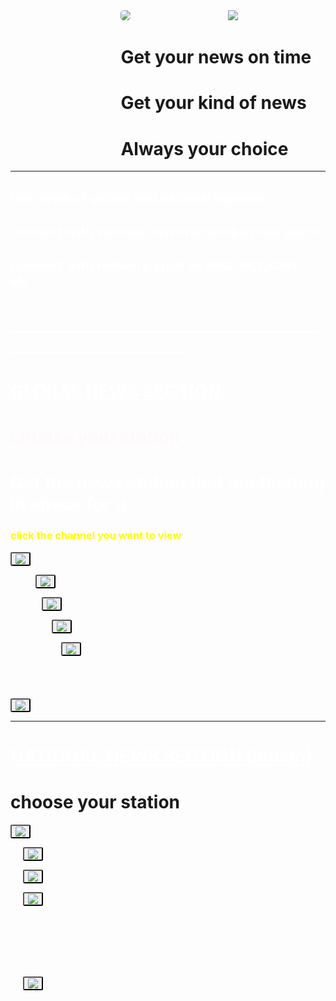 <!DOCTYPE html>
<html>
<head>
	<title>the news station</title>
	<body background="C:\Users\hp\Downloads\astronomy-gb9a3b3e76_1280.jpg">
			<img src="C:\Users\hp\Desktop\memes.png" style="margin-left: 35%;border-radius: 30%; ">
	<img src="\C:\Users\hp\Desktop\hel.jpg" style="margin-left: 30%;border-radius: 0% ">
	<h1 style="margin-left: 35%;">Get your news on time</h1>
	<h1 style="margin-left: 35%;">Get your kind of news</h1>
	<h1 style="margin-left: 35%;">Always your choice</h1>
<hr>
		<h2 style="color: white">Get news of global and national together</h2>
		<h2 style="color: white">connect with various news network in one place</h2>
		<h2 style="color: white">connect with network such as BBC,SKY,CNN etc..</h2>
	<h1 style="color:white">__________________________________________________________</h1>

<u><h1 style="color: white">GLOBAL NEWS SECTION</u></h1>
<h1 style="color: snow">choose your station</h1>
<h1 style="color: white">Get the news station that are floating in space for u. </h1>
<h3 style="color: yellow">click the channel you want to view</h3>
<a href="https://www.bbc.com/news"><button onclick=""><img src="C:\Users\hp\Desktop\BBC.png"></button></a>

<a href="https://edition.cnn.com/"> <button style="margin-left: 8%"><img src="C:\Users\hp\Desktop\cnn.png"></button> </a>


<a href="https://news.sky.com/"> <button style="margin-left: 10%"><img src="C:\Users\hp\Desktop\sky news.jpg"></button> </a>

<a href="https://www.foxnews.com/"> <button style="margin-left: 13%"><img src="C:\Users\hp\Desktop\fox news.png"></button> </a>

<a href="https://www.euronews.com/"> <button style="margin-left: 16%"><img src="C:\Users\hp\Desktop\euro news.jpg"></button> </a>
<br>
<br>
<br>
<br>
<br>
<a href="https://www.theguardian.com/"> <button ><img src="C:\Users\hp\Desktop\the guardian.png"></button> </a>
<hr>

<u><h1 style="color: white">NATIONAL NEWS SECTION (Indian)</u></h1>
<h1>choose your station</h1>
<a href="https://www.hindustantimes.com/"><button onclick=""><img src="C:\Users\hp\Desktop\hindustan times.png"></button></a>

<a href="https://timesofindia.indiatimes.com/"><button style="margin-left: 20"><img src="C:\Users\hp\Desktop\the times of india.png"></button></a>

<a href="https://www.thestatesman.com/"><button style="margin-left: 20"><img src="C:\Users\hp\Desktop\statesmen.png"></button></a>

<a href="https://indianexpress.com/"><button style="margin-left: 20"><img src="C:\Users\hp\Desktop\the indian express.jpg"></button></a>

<style type="text/css">
	img{ border-radius: 10%;

	}
	button{ border-radius: 10% 
	 }
</style>
<br>
<br>
<br>
<br>
<br>

<a href="https://www.deccanherald.com/"><button style="margin-left: 20"><img src="C:\Users\hp\Desktop\deccan1.png"></button></a>



</head> 
</body>
</html>
